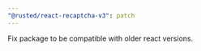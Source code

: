 ```yaml
---
"@rusted/react-recaptcha-v3": patch
---
```


Fix package to be compatible with older react versions.
